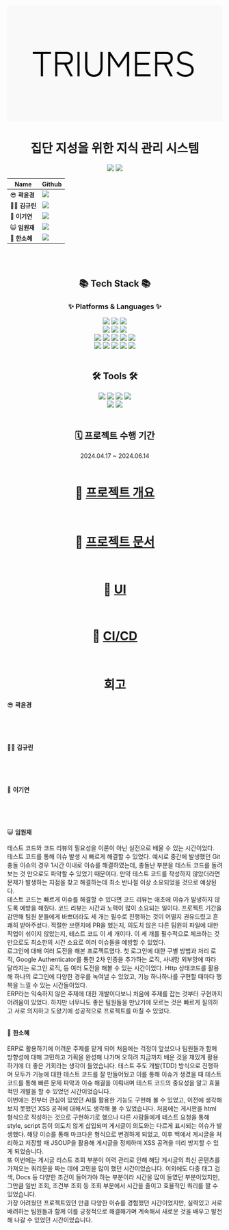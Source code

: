 <div align=center>
<img src="https://github.com/beyond-sw-camp/be04-fin-Triumers-KMS/blob/main/KMS-Front/src/assets/images/logo_header.png">

# 집단 지성을 위한 지식 관리 시스템
</div>



<div align=center>

<a href = "https://www.notion.so/3-Somebody-Help-2ec7b0b088ea424284a7039f3be6698d?pvs=4"><img src="https://img.shields.io/badge/-ffffff?style=social&logo=Notion&logoColor=black" /></a>
<a href = "https://github.com/orgs/Triumers/repositories"><img src="https://img.shields.io/badge/-181717?style=social&logo=GitHub&logoColor=black" /></a>
<br>


|   Name  | Github  |
|---------|---------|
| 😎 **곽윤경**  | [<img src="https://img.shields.io/badge/Github-181717?logo=Github">](https://github.com/noctesilente) |
| 😶‍🌫️ **김규린**  | [<img src="https://img.shields.io/badge/Github-181717?logo=Github">](https://github.com/kyulin-Kim) |
| 🎸 **이기연**  | [<img src="https://img.shields.io/badge/Github-181717?logo=Github">](https://github.com/Leegiyeon) |
| 😺 **임원재**  | [<img src="https://img.shields.io/badge/Github-181717?logo=Github">](https://github.com/moomint8) |
| 🐰 **한소혜**  | [<img src="https://img.shields.io/badge/Github-181717?logo=Github">](https://github.com/Sosohy) |


</div>

<br><br>

<div align=center>
	<h2>📚 Tech Stack 📚</h2>
	<h3>✨ Platforms & Languages ✨</h3>
</div>
<div align="center">
    <img src="https://img.shields.io/badge/OpenAI-412991?style=flat&logo=OpenAI&logoColor=white" />
    <img src="https://img.shields.io/badge/Deepl-412991?style=flat&logo=Deepl&logoColor=white" />
    <img src="https://img.shields.io/badge/GitHub Actions-2088FF?style=flat&logo=GitHub Actions&logoColor=white" />
    <br>
    <img src="https://img.shields.io/badge/Spring-6DB33F?style=flat&logo=Spring&logoColor=white" />
	<img src="https://img.shields.io/badge/SpringBoot-6DB33F?style=flat&logo=SpringBoot&logoColor=white" />
	<img src="https://img.shields.io/badge/Spring Security-6DB33F?style=flat&logo=Spring Security&logoColor=white" />
    <br>
    <img src="https://img.shields.io/badge/HTML5-E34F26?style=flat&logo=HTML5&logoColor=white" />
    <img src="https://img.shields.io/badge/CSS3-1572B6?style=flat&logo=CSS3&logoColor=white" />
    <img src="https://img.shields.io/badge/JavaScript-F7DF1E?style=flat&logo=CSS3&logoColor=white" />
    <img src="https://img.shields.io/badge/Vue.js-4FC08D?style=flat&logo=Vue.js&logoColor=white" />
    <img src="https://img.shields.io/badge/Java-007396?style=flat&logo=Conda-Forge&logoColor=white" />
    <br>
    <img src="https://img.shields.io/badge/Amazon Elastic Beanstalk-FF9900?style=flat&logo=Amazon ElasticBeanstalk&logoColor=white" />
    <img src="https://img.shields.io/badge/Amazon EC2-FF9900?style=flat&logo=Amazon EC2&logoColor=white" />
    <img src="https://img.shields.io/badge/Amazon Route53-FF9900?style=flat&logo=Amazon Route53&logoColor=white" />
    <img src="https://img.shields.io/badge/Amazon RDS-527FFF?style=flat&logo=Amazon RDS&logoColor=white" />
    <img src="https://img.shields.io/badge/MariaDB-003545?style=flat&logo=MariaDB&logoColor=white" />


</div>
<br>

<div align=center>
	<h2>🛠 Tools 🛠</h2>
</div>

<div align=center>
    <img src="https://img.shields.io/badge/GitHub-181717?style=flat&logo=GitHub&logoColor=white" />
    <img src="https://img.shields.io/badge/Notion-000000?style=flat&logo=Notion&logoColor=white" />
    <img src="https://img.shields.io/badge/Miro-050038?style=flat&logo=Miro&logoColor=white" />
    <img src="https://img.shields.io/badge/Figma-F24E1E?style=flat&logo=Figma&logoColor=white" />
    <br>
	<img src="https://img.shields.io/badge/IntelliJIDEA-000000.svg?style=flat&logo=intellij-idea&logoColor=white" />
    <img src="https://img.shields.io/badge/Visual Studio Code-007ACC.svg?style=flat&logo=Visual Studio Code&logoColor=white" />
	<br>
    
</div>

<br>

<div align=center>
<h2> 🗓️ 프로젝트 수행 기간 </h2>
2024.04.17 ~ 2024.06.14
</div>


<br>
<div align=center>

# 🔗 [프로젝트 개요](https://github.com/beyond-sw-camp/be04-fin-Triumers-KMS/wiki/1.-프로젝트-개요)

<br>

# 🔗 [프로젝트 문서](https://github.com/beyond-sw-camp/be04-fin-Triumers-KMS/wiki/2.-프로젝트-문서)

<br>

# 🔗 [UI](https://github.com/beyond-sw-camp/be04-fin-Triumers-KMS/wiki/3.-UI)

<br>

# 🔗 [CI/CD](https://github.com/beyond-sw-camp/be04-fin-Triumers-KMS/wiki/CI-CD)

<br>

# 회고
</div>




😎 **곽윤경** <br><br>

<br>
<br>

😶‍🌫️ **김규린**<br><br>

<br>
<br>

🎸 **이기연**<br><br>

<br>
<br>

😺 **임원재**<br><br>
테스트 코드와 코드 리뷰의 필요성을 이론이 아닌 실전으로 배울 수 있는 시간이었다.<br>테스트 코드를 통해 이슈 발생 시 빠르게 해결할 수 있었다. 예시로 중간에 발생했던 Git 충돌 이슈의 경우 1시간 이내로 이슈를 해결하였는데, 충돌난 부분을 테스트 코드를 돌려보는 것 만으로도 파악할 수 있었기 때문이다. 만약 테스트 코드를 작성하지 않았더라면 문제가 발생하는 지점을 찾고 해결하는데 최소 반나절 이상 소요되었을 것으로 예상된다.<br>
테스트 코드는 빠르게 이슈를 해결할 수 있다면 코드 리뷰는 애초에 이슈가 발생하지 않도록 예방을 해줬다. 코드 리뷰는 시간과 노력이 많이 소요되는 일이다. 프로젝트 기간을 감안해 팀원 분들에게 바쁘더라도 세 개는 필수로 진행하는 것이 어떨지 권유드렸고 흔쾌히 받아주셨다. 적절한 브랜치에 PR을 했는지, 의도치 않은 다른 팀원의 파일에 대한 작업이 섞이지 않았는지, 테스트 코드 이 세 개이다. 이 세 개를 필수적으로 체크하는 것만으로도 최소한의 시간 소요로 여러 이슈들을 예방할 수 있었다.<br>
로그인에 대해 여러 도전을 해본 프로젝트였다. 첫 로그인에 대한 구별 방법과 처리 로직, Google Authenticator를 통한 2차 인증을 추가하는 로직, 사내망 외부망에 따라 달라지는 로그인 로직, 등 여러 도전을 해볼 수 있는 시간이었다. Http 상태코드를 활용해 하나의 로그인에 다양한 경우를 녹여낼 수 있었고, 기능 하나하나를 구현할 때마다 행복을 느낄 수 있는 시간들이었다.<br>
ERP라는 익숙하지 않은 주제에 대한 개발이다보니 처음에 주제를 잡는 것부터 구현까지 어려움이 있었다. 하지만 너무나도 좋은 팀원들을 만났기에 모르는 것은 빠르게 질의하고 서로 의지하고 도왔기에 성공적으로 프로젝트를 마칠 수 있었다.
<br>
<br>

🐰 **한소혜**<br><br>
ERP로 활용하기에 어려운 주제를 맡게 되어 처음에는 걱정이 앞섰으나 팀원들과 함께 방향성에 대해 고민하고 기획을 완성해 나가며 오히려 지금까지 배운 것을 재밌게 활용하기에 더 좋은 기회라는 생각이 들었습니다.
테스트 주도 개발(TDD) 방식으로 진행하며 모두가 기능에 대한 테스트 코드를 잘 만들어뒀고 이를 통해 이슈가 생겼을 때 테스트 코드를 통해 빠른 문제 파악과 이슈 해결을 이뤄내며 테스트 코드의 중요성을 알고 효율적인 개발을 할 수 있었던 시간이었습니다.<br>
이번에는 전부터 관심이 있었던 AI를 활용한 기능도 구현해 볼 수 있었고, 이전에 생각해 보지 못했던 XSS 공격에 대해서도 생각해 볼 수 있었습니다. 처음에는 게시판을 html 형식으로 작성하는 것으로 구현하기로 했으나 다른 사람들에게 테스트 요청을 통해 style, script 등이 의도치 않게 삽입되며 게시글이 의도와는 다르게 표시되는 이슈가 발생했다. 해당 이슈를 통해 마크다운 형식으로 변경하게 되었고, 이후 백에서 게시글을 처리하고 저장할 때 JSOUP을 활용해 게시글을 정제하며 XSS 공격을 미리 방지할 수 있게 되었습니다.<br>
또 이번에는 게시글 리스트 조회 부분이 이력 관리로 인해 해당 게시글의 최신 콘텐츠를 가져오는 쿼리문을 짜는 데에 고민을 많이 했던 시간이었습니다. 이외에도 다중 태그 검색, Docs 등 다양한 조건이 들어가야 하는 부분이라 시간을 많이 들였던 부분이었지만, 그만큼 일반 조회, 조건부 조회 등 조회 부분에서 시간을 줄이고 효율적인 쿼리를 짤 수 있었습니다.<br>
가장 어려웠던 프로젝트였던 만큼 다양한 이슈를 경험했던 시간이었지만, 실력있고 서로 배려하는 팀원들과 함께 이를 긍정적으로 해결해가며 계속해서 새로운 것을 배우고 발전해 나갈 수 있었던 시간이었습니다.
<br>


